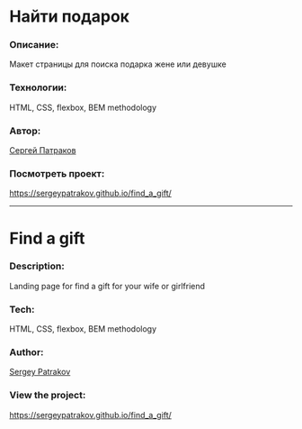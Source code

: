 # Найти подарок

### Описание:

Макет страницы для поиска подарка жене или девушке

### Технологии:

HTML, CSS, flexbox, BEM methodology

### Автор:

[Сергей Патраков](https://github.com/sergeypatrakov)

### Посмотреть проект:

https://sergeypatrakov.github.io/find_a_gift/

___

# Find a gift

### Description:

Landing page for find a gift for your wife or girlfriend

### Tech: 

HTML, CSS, flexbox, BEM methodology

### Author:

[Sergey Patrakov](https://github.com/sergeypatrakov)

### View the project:

https://sergeypatrakov.github.io/find_a_gift/